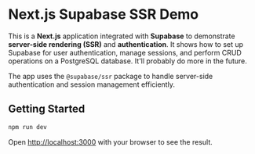 # Next.js Supabase SSR Demo

This is a **Next.js** application integrated with **Supabase** to demonstrate **server-side rendering (SSR)** and **authentication**. It shows how to set up Supabase for user authentication, manage sessions, and perform CRUD operations on a PostgreSQL database. It'll probably do more in the future.

The app uses the `@supabase/ssr` package to handle server-side authentication and session management efficiently.

## Getting Started

```bash
npm run dev
```

Open [http://localhost:3000](http://localhost:3000) with your browser to see the result.
